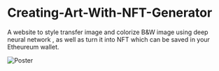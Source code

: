 # Creating-Art-With-NFT-Generator
A website to style transfer image and colorize B&W image using deep neural network , as well as turn it into NFT which can be saved in your Etheureum wallet. 

![Poster](https://github.com/XianWanLo/Creating-Art-With-NFT-Generator/assets/109690483/52c28884-380b-46a3-b1e6-a8cf054a4193)
